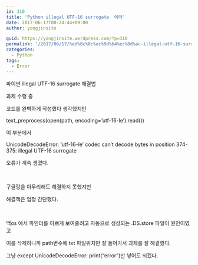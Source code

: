 ```yaml
---
id: 310
title: 'Python illegal UTF-16 surrogate  에러'
date: 2017-06-17T00:24:44+09:00
author: yongjinsite

guid: https://yongjinsite.wordpress.com/?p=310
permalink: '/2017/06/17/%ed%8c%8c%ec%9d%b4%ec%8d%ac-illegal-utf-16-surrogate-%ec%97%90%eb%9f%ac/'
categories:
  - Python
tags:
  - Error
---
```


파이썬 illegal UTF-16 surrogate 해결법

과제 수행 중

코드를 완벽하게 작성했다 생각했지만

text_preprocess(open(path, encoding=&#8217;utf-16-le&#8217;).read())

이 부분에서

UnicodeDecodeError: &#8216;utf-16-le&#8217; codec can&#8217;t decode bytes in position 374-375: illegal UTF-16 surrogate

오류가 계속 생겼다.

&nbsp;

구글링을 아무리해도 해결하지 못했지만

해결책은 엄청 간단했다.

&nbsp;

맥os 에서 파인더를 이쁘게 보여줄려고 자동으로 생성되는 .DS.store 파일이 원인이였고

이를 삭제하니까 path변수에 txt 파일위치만 잘 들어가서 과제를 잘 해결했다.

그냥 except UnicodeDecodeError: print(&#8220;error&#8221;)만 넣어도 되겠다.

&nbsp;

&nbsp;

&nbsp;

&nbsp;